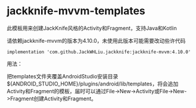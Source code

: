 # jackknife-mvvm-templates
此模板用来创建JackKnife风格的Activity和Fragment，支持Java和Kotlin



请依赖jackknife-mvvm的版本为4.10.0，未使用此版本可能需要改动些许代码

```
implementation 'com.github.JackWHLiu.jackknife:jackknife-mvvm:4.10.0'
```



用法：

把templates文件夹覆盖AndroidStudio安装目录 ${ANDROID_STUDIO_HOME}/plugins/android/lib/templates，将会追加Activity和Fragment的模板，届时可以通过File->New->Activity或File->New->Fragment创建Activity和Fragment。
